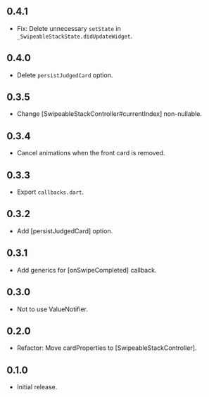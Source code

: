 ## 0.4.1
- Fix: Delete unnecessary `setState` in `_SwipeableStackState.didUpdateWidget`.

## 0.4.0
- Delete `persistJudgedCard` option.

## 0.3.5
- Change [SwipeableStackController#currentIndex] non-nullable. 
 
## 0.3.4
- Cancel animations when the front card is removed. 

## 0.3.3
- Export `callbacks.dart`.

## 0.3.2
- Add [persistJudgedCard] option.

## 0.3.1
- Add generics for [onSwipeCompleted] callback.

## 0.3.0
- Not to use ValueNotifier.

## 0.2.0

- Refactor: Move cardProperties to [SwipeableStackController].

## 0.1.0

- Initial release.